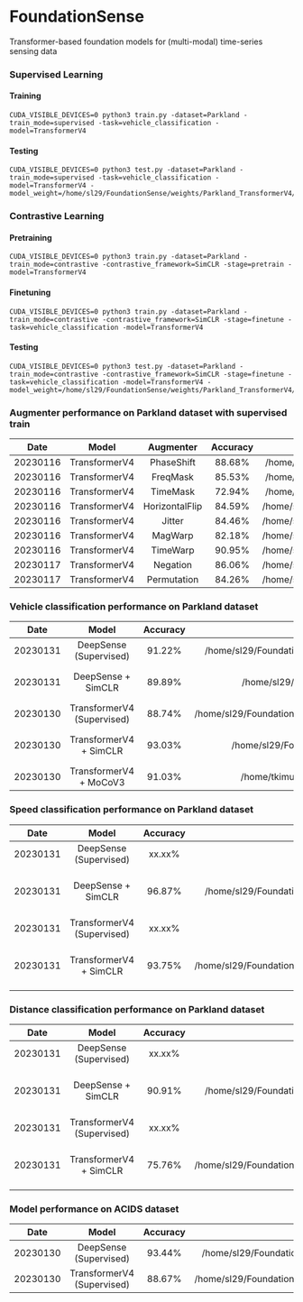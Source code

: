 # FoundationSense

Transformer-based foundation models for (multi-modal) time-series sensing data


### Supervised Learning 

#### Training
```
CUDA_VISIBLE_DEVICES=0 python3 train.py -dataset=Parkland -train_mode=supervised -task=vehicle_classification -model=TransformerV4
```

#### Testing 
```
CUDA_VISIBLE_DEVICES=0 python3 test.py -dataset=Parkland -train_mode=supervised -task=vehicle_classification -model=TransformerV4 -model_weight=/home/sl29/FoundationSense/weights/Parkland_TransformerV4/exp10_supervised
```

### Contrastive Learning


#### Pretraining
```
CUDA_VISIBLE_DEVICES=0 python3 train.py -dataset=Parkland -train_mode=contrastive -contrastive_framework=SimCLR -stage=pretrain -model=TransformerV4
```

#### Finetuning

```
CUDA_VISIBLE_DEVICES=0 python3 train.py -dataset=Parkland -train_mode=contrastive -contrastive_framework=SimCLR -stage=finetune -task=vehicle_classification -model=TransformerV4
```

#### Testing 
```
CUDA_VISIBLE_DEVICES=0 python3 test.py -dataset=Parkland -train_mode=contrastive -contrastive_framework=SimCLR -stage=finetune -task=vehicle_classification -model=TransformerV4 -model_weight=/home/sl29/FoundationSense/weights/Parkland_TransformerV4/exp22_contrastive
```


### Augmenter performance on Parkland dataset with supervised train
|  Date       | Model | Augmenter   |  Accuracy  | Weight Checkpoint |
| :---:       |    :----:    |    :----:   |      :---: |       :---: | 
| 20230116    | TransformerV4 | PhaseShift         | 88.68%   | /home/sl29/FoundationSense/weights/Parkland_TransformerV4/exp6_supervised |
| 20230116    | TransformerV4 | FreqMask           | 85.53%   | /home/sl29/FoundationSense/weights/Parkland_TransformerV4/exp9_supervised |
| 20230116    | TransformerV4 | TimeMask           | 72.94%   | /home/sl29/FoundationSense/weights/Parkland_TransformerV4/exp7_supervised |
| 20230116    | TransformerV4 | HorizontalFlip     | 84.59%   | /home/sl29/FoundationSense/weights/Parkland_TransformerV4/exp10_supervised|
| 20230116    | TransformerV4 | Jitter             | 84.46%   | /home/sl29/FoundationSense/weights/Parkland_TransformerV4/exp11_supervised|
| 20230116    | TransformerV4 | MagWarp            | 82.18%   | /home/sl29/FoundationSense/weights/Parkland_TransformerV4/exp12_supervised|
| 20230116    | TransformerV4 | TimeWarp           | 90.95%   | /home/sl29/FoundationSense/weights/Parkland_TransformerV4/exp13_supervised|
| 20230117    | TransformerV4 | Negation           | 86.06%   | /home/sl29/FoundationSense/weights/Parkland_TransformerV4/exp14_supervised|
| 20230117    | TransformerV4 | Permutation        | 84.26%   | /home/sl29/FoundationSense/weights/Parkland_TransformerV4/exp15_supervised|

### Vehicle classification performance on Parkland dataset

|  Date       | Model |  Accuracy  | Weight | Comment | 
| :---:       |    :----:    |      :---: | :--: | :--: |
| 20230131    | DeepSense (Supervised)| 91.22%   | /home/sl29/FoundationSense/weights/Parkland_DeepSense/exp0_supervised_vehicle_classification_1.0 | use MixUp augmentation. |
| 20230131    | DeepSense + SimCLR | 89.89%   | /home/sl29/FoundationSense/weights/Parkland_DeepSense/exp0_contrastive_SimCLR | use large dataset, batch size 256|
| 20230130    | TransformerV4 (Supervised)| 88.74%   | /home/sl29/FoundationSense/weights/Parkland_TransformerV4/exp63_supervised_vehicle_classification_1.0 | use MixUp augmentation. |
| 20230130    | TransformerV4 + SimCLR | 93.03%   | /home/sl29/FoundationSense/weights/Parkland_TransformerV4/exp22_contrastive_SimCLR | use large dataset, batch size 256|
| 20230130    | TransformerV4 + MoCoV3 | 91.03%   | /home/tkimura4/FoundationSense/weights/Parkland_TransformerV4/exp10_contrastive | use MoCo, batch size 64|

### Speed classification performance on Parkland dataset

|  Date       | Model |  Accuracy  | Weight | Comment | 
| :---:       |    :----:    |      :---: | :--: | :--: |
| 20230131    | DeepSense (Supervised)| xx.xx%   |  | use MixUp augmentation. |
| 20230131    | DeepSense + SimCLR | 96.87%   | /home/sl29/FoundationSense/weights/Parkland_DeepSense/exp0_contrastive_SimCLR | use large datasets, batch size 256|
| 20230131    | TransformerV4 (Supervised)| xx.xx%   |  | use MixUp augmentation. |
| 20230131    | TransformerV4 + SimCLR | 93.75%   | /home/sl29/FoundationSense/weights/Parkland_TransformerV4/exp22_contrastive_SimCLR | use large datasets, batch size 256|

### Distance classification performance on Parkland dataset

|  Date       | Model |  Accuracy  | Weight | Comment | 
| :---:       |    :----:    |      :---: | :--: | :--: |
| 20230131    | DeepSense (Supervised)| xx.xx%   |  | use MixUp augmentation. |
| 20230131    | DeepSense + SimCLR | 90.91%   | /home/sl29/FoundationSense/weights/Parkland_DeepSense/exp0_contrastive_SimCLR | use large datasets, batch size 256|
| 20230131    | TransformerV4 (Supervised)| xx.xx%   |  | use MixUp augmentation. |
| 20230131    | TransformerV4 + SimCLR | 75.76%   | /home/sl29/FoundationSense/weights/Parkland_TransformerV4/exp22_contrastive_SimCLR | use large datasets, batch size 256|


### Model performance on ACIDS dataset

|  Date       | Model |  Accuracy  | Weight Checkpoint   |
| :---:       |    :----:     |   :----:   |      :---: |
| 20230130    | DeepSense (Supervised)     |  93.44%   | /home/sl29/FoundationSense/weights/ACIDS_DeepSense/exp22_supervised_vehicle_classification_1.0          |
| 20230130    | TransformerV4 (Supervised) |  88.67%   | /home/sl29/FoundationSense/weights/ACIDS_TransformerV4/exp20_supervised_vehicle_classification_1.0       |
